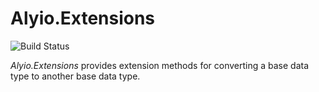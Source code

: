 # Alyio.Extensions

![Build Status](https://github.com/qqbuby/Alyio.Extensions/actions/workflows/ci.yml/badge.svg?branch=main)

*Alyio.Extensions* provides extension methods for converting a base data type to another base data type.
